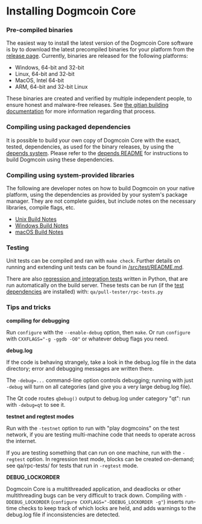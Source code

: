 # Installing Dogmcoin Core

### Pre-compiled binaries

The easiest way to install the latest version of the Dogmcoin Core software is
by to download the latest precompiled binaries for your platform from the
[release page](https://github.com/dogmcoin/dogmcoin/releases). Currently,
binaries are released for the following platforms:

- Windows, 64-bit and 32-bit
- Linux, 64-bit and 32-bit
- MacOS, Intel 64-bit
- ARM, 64-bit and 32-bit Linux

These binaries are created and verified by multiple independent people, to
ensure honest and malware-free releases. See
[the gitian building documentation](doc/gitian-building.md) for more information
regarding that process.

### Compiling using packaged dependencies

It is possible to build your own copy of Dogmcoin Core with the exact, tested,
dependencies, as used for the binary releases, by using the
[depends system](depends/description.md). Please refer to the
[depends README](depends/README.md) for instructions to build Dogmcoin using
these dependencies.

### Compiling using system-provided libraries

  The following are developer notes on how to build Dogmcoin on your native
  platform, using the dependencies as provided by your system's package manager.
  They are not complete guides, but include notes on the necessary libraries,
  compile flags, etc.

  - [Unix Build Notes](doc/build-unix.md)
  - [Windows Build Notes](doc/build-windows.md)
  - [macOS Build Notes](doc/Building-Dogmcoin-1.14-for-Mac.md)

### Testing

Unit tests can be compiled and ran with `make check`. Further details on running
and extending unit tests can be found in [/src/test/README.md](/src/test/README.md).

There are also [regression and integration tests](/qa) written in Python, that
are run automatically on the build server. These tests can be run (if the
[test dependencies](/qa) are installed) with: `qa/pull-tester/rpc-tests.py`

### Tips and tricks

**compiling for debugging**

Run `configure` with the `--enable-debug` option, then `make`. Or run `configure` with
`CXXFLAGS="-g -ggdb -O0"` or whatever debug flags you need.

**debug.log**

If the code is behaving strangely, take a look in the debug.log file in the data directory;
error and debugging messages are written there.

The `-debug=...` command-line option controls debugging; running with just `-debug` will turn
on all categories (and give you a very large debug.log file).

The Qt code routes `qDebug()` output to debug.log under category "qt": run with `-debug=qt`
to see it.

**testnet and regtest modes**

Run with the `-testnet` option to run with "play dogmcoins" on the test network, if you
are testing multi-machine code that needs to operate across the internet.

If you are testing something that can run on one machine, run with the `-regtest` option.
In regression test mode, blocks can be created on-demand; see qa/rpc-tests/ for tests
that run in `-regtest` mode.

**DEBUG_LOCKORDER**

Dogmcoin Core is a multithreaded application, and deadlocks or other multithreading bugs
can be very difficult to track down. Compiling with `-DDEBUG_LOCKORDER` (`configure
CXXFLAGS="-DDEBUG_LOCKORDER -g"`) inserts run-time checks to keep track of which locks
are held, and adds warnings to the debug.log file if inconsistencies are detected.
